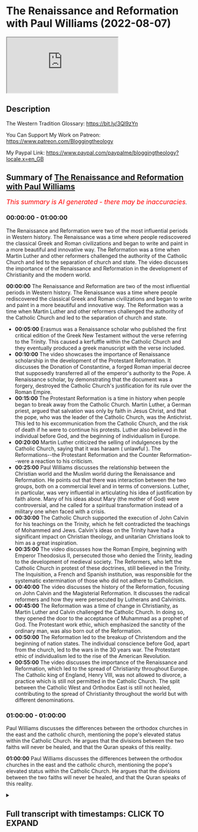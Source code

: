 # The Renaissance and Reformation with Paul Williams (2022-08-07)

<iframe loading='lazy' src='https://www.youtube.com/embed/gezns0xCCrg'></iframe>

## Description

The Western Tradition Glossary:
https://bit.ly/3Ql9zYn

You Can Support My Work on Patreon:
https://www.patreon.com/Bloggingtheology

My Paypal Link: 
https://www.paypal.com/paypalme/bloggingtheology?locale.x=en_GB

## Summary of [The Renaissance and Reformation with Paul Williams](https://www.youtube.com/watch?v=gezns0xCCrg)


*<span style="color:red; font-size:125%">This summary is AI generated - there may be inaccuracies</span>. [](/)*

### <a onclick="modifyYTiframeseektime('0')">00:00:00</a> - <a onclick="modifyYTiframeseektime('3600')">01:00:00</a>

The Renaissance and Reformation were two of the most influential periods in Western history. The Renaissance was a time where people rediscovered the classical Greek and Roman civilizations and began to write and paint in a more beautiful and innovative way. The Reformation was a time when Martin Luther and other reformers challenged the authority of the Catholic Church and led to the separation of church and state. The video discusses the importance of the Renaissance and Reformation in the development of Christianity and the modern world.

**<a onclick="modifyYTiframeseektime('0')">00:00:00</a>** The Renaissance and Reformation are two of the most influential periods in Western history. The Renaissance was a time where people rediscovered the classical Greek and Roman civilizations and began to write and paint in a more beautiful and innovative way. The Reformation was a time when Martin Luther and other reformers challenged the authority of the Catholic Church and led to the separation of church and state.
* **<a onclick="modifyYTiframeseektime('300')">00:05:00</a>** Erasmus was a Renaissance scholar who published the first critical edition of the Greek New Testament without the verse referring to the Trinity. This caused a kerfuffle within the Catholic Church and they eventually produced a greek manuscript with the verse included.
* **<a onclick="modifyYTiframeseektime('600')">00:10:00</a>** The video showcases the importance of Renaissance scholarship in the development of the Protestant Reformation. It discusses the Donation of Constantine, a forged Roman imperial decree that supposedly transferred all of the emperor's authority to the Pope. A Renaissance scholar, by demonstrating that the document was a forgery, destroyed the Catholic Church's justification for its rule over the Roman Empire.
* **<a onclick="modifyYTiframeseektime('900')">00:15:00</a>** The Protestant Reformation is a time in history when people began to break away from the Catholic Church. Martin Luther, a German priest, argued that salvation was only by faith in Jesus Christ, and that the pope, who was the leader of the Catholic Church, was the Antichrist. This led to his excommunication from the Catholic Church, and the risk of death if he were to continue his protests. Luther also believed in the individual before God, and the beginning of individualism in Europe.
* **<a onclick="modifyYTiframeseektime('1200')">00:20:00</a>** Martin Luther criticized the selling of indulgences by the Catholic Church, saying that it was haraam ( unlawful ). The Reformations--the Protestant Reformation and the Counter Reformation--were a reaction to his criticism.
* **<a onclick="modifyYTiframeseektime('1500')">00:25:00</a>** Paul Williams discusses the relationship between the Christian world and the Muslim world during the Renaissance and Reformation. He points out that there was interaction between the two groups, both on a commercial level and in terms of conversions. Luther, in particular, was very influential in articulating his idea of justification by faith alone. Many of his ideas about Mary (the mother of God) were controversial, and he called for a spiritual transformation instead of a military one when faced with a crisis.
* **<a onclick="modifyYTiframeseektime('1800')">00:30:00</a>** The Catholic Church supported the execution of John Calvin for his teachings on the Trinity, which he felt contradicted the teachings of Mohammed and Jews. Calvin's ideas on the Trinity have had a significant impact on Christian theology, and unitarian Christians look to him as a great inspiration.
* **<a onclick="modifyYTiframeseektime('2100')">00:35:00</a>** The video discusses how the Roman Empire, beginning with Emperor Theodosius II, persecuted those who denied the Trinity, leading to the development of medieval society. The Reformers, who left the Catholic Church in protest of these doctrines, still believed in the Trinity. The Inquisition, a French and Spanish institution, was responsible for the systematic extermination of those who did not adhere to Catholicism.
* **<a onclick="modifyYTiframeseektime('2400')">00:40:00</a>** The video discusses the history of the Reformation, focusing on John Calvin and the Magisterial Reformation. It discusses the radical reformers and how they were persecuted by Lutherans and Calvinists.
* **<a onclick="modifyYTiframeseektime('2700')">00:45:00</a>** The Reformation was a time of change in Christianity, as Martin Luther and Calvin challenged the Catholic Church. In doing so, they opened the door to the acceptance of Muhammad as a prophet of God. The Protestant work ethic, which emphasized the sanctity of the ordinary man, was also born out of the Reformation.
* **<a onclick="modifyYTiframeseektime('3000')">00:50:00</a>** The Reformation led to the breakup of Christendom and the beginning of nation states. The individual conscience before God, apart from the church, led to the wars in the 30 years war. The Protestant ethic of individualism led to the rise of the American Revolution.
* **<a onclick="modifyYTiframeseektime('3300')">00:55:00</a>** The video discusses the importance of the Renaissance and Reformation, which led to the spread of Christianity throughout Europe. The Catholic king of England, Henry VIII, was not allowed to divorce, a practice which is still not permitted in the Catholic Church. The split between the Catholic West and Orthodox East is still not healed, contributing to the spread of Christianity throughout the world but with different denominations.
### <a onclick="modifyYTiframeseektime('3600')">01:00:00</a> - <a onclick="modifyYTiframeseektime('3600')">01:00:00</a>

Paul Williams discusses the differences between the orthodox churches in the east and the catholic church, mentioning the pope's elevated status within the Catholic Church. He argues that the divisions between the two faiths will never be healed, and that the Quran speaks of this reality.

**<a onclick="modifyYTiframeseektime('3600')">01:00:00</a>** Paul Williams discusses the differences between the orthodox churches in the east and the catholic church, mentioning the pope's elevated status within the Catholic Church. He argues that the divisions between the two faiths will never be healed, and that the Quran speaks of this reality.

<details><summary><h2>Full transcript with timestamps: CLICK TO EXPAND</h2></summary>

<a onclick="modifyYTiframeseektime('3')">0:00:03</a> okay folks um perhaps we'll make a start um 
today i'm just gonna give a very brief uh    
<a onclick="modifyYTiframeseektime('10')">0:00:10</a> overview of where we've come from and where 
we are today and what we're gonna look at    
<a onclick="modifyYTiframeseektime('14')">0:00:14</a> so this course is an introduction to the 
western tradition and uh we've already looked    
<a onclick="modifyYTiframeseektime('20')">0:00:20</a> at um hellenism the spread of greek culture and 
civilization by alexandra the great militarily    
<a onclick="modifyYTiframeseektime('27')">0:00:27</a> this great man as he's called in the west as a 
military conqueror we looked at plato aristotle    
<a onclick="modifyYTiframeseektime('34')">0:00:34</a> who was alexander's teacher and we looked at 
some aspects of judaism that was on tuesday and    
<a onclick="modifyYTiframeseektime('40')">0:00:40</a> thursday we looked at the jewish bible and the 
uh the talmud the mishnah and the uh the gemara    
<a onclick="modifyYTiframeseektime('47')">0:00:47</a> we looked at the four gospels and the historical 
jesus and we looked at the uh the early church    
<a onclick="modifyYTiframeseektime('54')">0:00:54</a> up to the emperor constantine and i stress my view 
that christianity is a religion about jesus the    
<a onclick="modifyYTiframeseektime('60')">0:01:00</a> gospel about jesus whereas the historical jesus 
preached an injury which is not about himself    
<a onclick="modifyYTiframeseektime('67')">0:01:07</a> really but about god and other things so there's 
a change from the gospel about jesus to the gospel    
<a onclick="modifyYTiframeseektime('73')">0:01:13</a> of jesus um so the gospel of jesus to the 
gospel about jesus in the later church    
<a onclick="modifyYTiframeseektime('79')">0:01:19</a> and today we're we're going to look at the 
renaissance and indeed you have a right    
<a onclick="modifyYTiframeseektime('87')">0:01:27</a> how timely and uh the reformation and why 
the renaissance and reformation are are such    
<a onclick="modifyYTiframeseektime('94')">0:01:34</a> influential forces in the world today we're going 
to look at some examples of the difference the    
<a onclick="modifyYTiframeseektime('99')">0:01:39</a> renaissance made to our understanding of the world 
and we're going to be looking at a guy called    
<a onclick="modifyYTiframeseektime('104')">0:01:44</a> erasmus you might have heard of actually there's 
the erasmus programme in europe for students    
<a onclick="modifyYTiframeseektime('109')">0:01:49</a> martin luther who is a pioneer or the initiator 
or the instigator of the reformation calvin john    
<a onclick="modifyYTiframeseektime('116')">0:01:56</a> calvin and a poor man called michael servitus 
who was burnt at the stake for his crimes and    
<a onclick="modifyYTiframeseektime('121')">0:02:01</a> we'll come to that at the end so today is 
about the renaissance and the reformation    
<a onclick="modifyYTiframeseektime('128')">0:02:08</a> now i showed you this picture i think right 
at the beginning of our conversation and it is    
<a onclick="modifyYTiframeseektime('134')">0:02:14</a> officially called the school of athens and this 
is a fresco as it's called and it's painted on    
<a onclick="modifyYTiframeseektime('140')">0:02:20</a> a wall in the vatican in rome and the 
reason i'm showing it to you again is this    
<a onclick="modifyYTiframeseektime('145')">0:02:25</a> painting um is often seen to summarize the 
very best in renaissance ideals the renaissance    
<a onclick="modifyYTiframeseektime('152')">0:02:32</a> um concept and as i said before at the the 
very center the epicenter of this huge picture    
<a onclick="modifyYTiframeseektime('158')">0:02:38</a> which by the way is vast it's much much 
bigger reality is plato and uh aristotle    
<a onclick="modifyYTiframeseektime('165')">0:02:45</a> plato is looking up you just about make out his 
hand pointing to the transcendent and aristotle    
<a onclick="modifyYTiframeseektime('172')">0:02:52</a> has his hand out here looking at the world because 
he founded basically zoology biology and all these    
<a onclick="modifyYTiframeseektime('177')">0:02:57</a> terrestrial sciences and here you have many 
other famous figures in the ancient uh world    
<a onclick="modifyYTiframeseektime('183')">0:03:03</a> including ibn rushd i think i misled you before 
i said it was ibn sinha it's actually ibn rushd    
<a onclick="modifyYTiframeseektime('188')">0:03:08</a> um who is featured here i think that 
might be him there actually with a turban    
<a onclick="modifyYTiframeseektime('193')">0:03:13</a> and um plato is modeled on leonardo da vinci 
from life so this is actually what he looked like    
<a onclick="modifyYTiframeseektime('198')">0:03:18</a> so that this uh was painted in about 1509 
by raphael the great renaissance painter    
<a onclick="modifyYTiframeseektime('205')">0:03:25</a> and as i say it sums up what the renaissance 
is actually about so what is the renaissance    
<a onclick="modifyYTiframeseektime('210')">0:03:30</a> about so the renaissance i'll give you my summary 
here by the way if you've got the glossary i'll    
<a onclick="modifyYTiframeseektime('215')">0:03:35</a> give a brief definition under the word renaissance 
of what the renaissance is and all i'm going to    
<a onclick="modifyYTiframeseektime('222')">0:03:42</a> say by the way is very simple it's simplistic it's 
a summary just scratching the surface there's no    
<a onclick="modifyYTiframeseektime('226')">0:03:46</a> way is this a an in-depth analysis really so i 
say the renaissance is the literary and artistic    
<a onclick="modifyYTiframeseektime('234')">0:03:54</a> revival which took place in italy during the 14th 
and 15th centuries it's spread all over europe to    
<a onclick="modifyYTiframeseektime('241')">0:04:01</a> germany france even england and it's basically a 
return to the classical glories of ancient greece    
<a onclick="modifyYTiframeseektime('249')">0:04:09</a> and rome the glories in in writings in people 
like cicero and uh and the uh the great uh greek    
<a onclick="modifyYTiframeseektime('256')">0:04:16</a> writers like plato and aristotle hence there in 
the center there and the slogan uh one of the    
<a onclick="modifyYTiframeseektime('263')">0:04:23</a> big slogans of the renaissance in latin is ad 
fontes which means back to the original sources    
<a onclick="modifyYTiframeseektime('270')">0:04:30</a> that's a good summary i think of the movement's 
aims so what does adventist mean well it means you    
<a onclick="modifyYTiframeseektime('277')">0:04:37</a> know cutting through all this medieval stuff and 
and and scholasticism which doesn't make any sense    
<a onclick="modifyYTiframeseektime('284')">0:04:44</a> going back to the glories of the the people 
of ancient greece and rome who brought us such    
<a onclick="modifyYTiframeseektime('290')">0:04:50</a> enlightenment and uh learning so 
it was cutting through centuries    
<a onclick="modifyYTiframeseektime('294')">0:04:54</a> of church tradition and back to the glories of 
the ancient world now i want to tell you a story    
<a onclick="modifyYTiframeseektime('302')">0:05:02</a> of this guy he's erasmus of course i like his he's 
got very nice tasting cloves actually very very    
<a onclick="modifyYTiframeseektime('310')">0:05:10</a> very nicely dressed out um and he's a dutch he was 
the dutch renaissance scholar erasmus born in 1466    
<a onclick="modifyYTiframeseektime('320')">0:05:20</a> and he was probably the greatest european 
renaissance scholar arguably of his day    
<a onclick="modifyYTiframeseektime('327')">0:05:27</a> and he did many things i want to focus on one 
thing that he did that made a big difference    
<a onclick="modifyYTiframeseektime('333')">0:05:33</a> and he published he was the first to publish 
an edition of the greek new testament in 1515    
<a onclick="modifyYTiframeseektime('341')">0:05:41</a> and all english translations of the bible 
have been based on his greek translation up    
<a onclick="modifyYTiframeseektime('347')">0:05:47</a> to probably the 20th century hugely influential 
but there's an interesting story about him    
<a onclick="modifyYTiframeseektime('353')">0:05:53</a> um i want to share with you 
the story about these verses    
<a onclick="modifyYTiframeseektime('358')">0:05:58</a> so this is from the bible the king james bible 
obviously it's an english translation and this is    
<a onclick="modifyYTiframeseektime('363')">0:06:03</a> from the the first letter of john chapter 5 verse 
7 to 8 and it reads for there are three that bear    
<a onclick="modifyYTiframeseektime('370')">0:06:10</a> witness that bear record in heaven the father 
the word and the holy ghost or the holy spirit    
<a onclick="modifyYTiframeseektime('376')">0:06:16</a> these three are one and these are three that 
bear witness in earth the spirit and the water    
<a onclick="modifyYTiframeseektime('384')">0:06:24</a> and so it goes on now the point about this is 
this is the trinity verse clearly states in    
<a onclick="modifyYTiframeseektime('390')">0:06:30</a> the bible christian theologians that in one john 
we have the doctrine of the trinity amazing but    
<a onclick="modifyYTiframeseektime('399')">0:06:39</a> the big but back to erasmus because he was a 
renaissance scholar he wants to cut through church    
<a onclick="modifyYTiframeseektime('405')">0:06:45</a> tradition and go back to the original sources the 
greek manuscripts of the bible the new testament    
<a onclick="modifyYTiframeseektime('411')">0:06:51</a> so um in in in holland he gathered together the 
best new testament manuscripts he could find in    
<a onclick="modifyYTiframeseektime('416')">0:06:56</a> greek not the latin ones produced by you know the 
vulgate the vulgate translation produced by jerome    
<a onclick="modifyYTiframeseektime('423')">0:07:03</a> but as far as he could the oldest greek 
manuscripts because the new testament    
<a onclick="modifyYTiframeseektime('426')">0:07:06</a> was written in greek wasn't written in 
latin or in english or anything else    
<a onclick="modifyYTiframeseektime('431')">0:07:11</a> so and he produced as i say the first critical 
edition in in a scholarly sense with careful    
<a onclick="modifyYTiframeseektime('436')">0:07:16</a> attention to the exact wording the original 
wording as far as we could ascertain but there    
<a onclick="modifyYTiframeseektime('441')">0:07:21</a> was a problem the problem is he couldn't find 
any greek manuscripts with this verse in it    
<a onclick="modifyYTiframeseektime('447')">0:07:27</a> where was the trinity verse it's missing and 
indeed it is missing it's not in any of our    
<a onclick="modifyYTiframeseektime('455')">0:07:35</a> early manuscripts for example there's the famous 
codex sinaiticus in the british library in london    
<a onclick="modifyYTiframeseektime('461')">0:07:41</a> and that's probably the mid fourth century 
the earliest complete copy in the world    
<a onclick="modifyYTiframeseektime('465')">0:07:45</a> there's also the codex vaticanus in the vatican 
similar kind of date they don't have that on in    
<a onclick="modifyYTiframeseektime('471')">0:07:51</a> there no early father no early churchman 
quotes this verse as being in the bible    
<a onclick="modifyYTiframeseektime('477')">0:07:57</a> so there's a problem so so erasmus bless him as 
a good scholar a relational scholar produced his    
<a onclick="modifyYTiframeseektime('482')">0:08:02</a> critical edition of the greek new testament minus 
this verse there was an outcry the catholic church    
<a onclick="modifyYTiframeseektime('489')">0:08:09</a> went ballistic how could you take out the only 
clear trinity verse in the bible i mean this is    
<a onclick="modifyYTiframeseektime('496')">0:08:16</a> serious serious it's like you know sir i have 
fatiho is not i mean there's no comparison    
<a onclick="modifyYTiframeseektime('502')">0:08:22</a> so what he said was and i'm not making this 
up you can look at he said to these the church    
<a onclick="modifyYTiframeseektime('508')">0:08:28</a> okay it's not in my greek manuscripts if you 
could produce for me a greek manuscript give    
<a onclick="modifyYTiframeseektime('512')">0:08:32</a> me a greek manuscript with this verse in 
i'll pop it back in to my critical edition    
<a onclick="modifyYTiframeseektime('518')">0:08:38</a> and lo and behold the church produced 
a greek manuscript with that version    
<a onclick="modifyYTiframeseektime('523')">0:08:43</a> they literally made a greek manuscript with that 
verse in and true to his word he put it back in    
<a onclick="modifyYTiframeseektime('531')">0:08:51</a> now the church manufactured a greek manuscript 
they didn't actually find one this is the point so    
<a onclick="modifyYTiframeseektime('537')">0:08:57</a> he put it back in and that's why even in the king 
james version centuries later it's in the bible    
<a onclick="modifyYTiframeseektime('545')">0:09:05</a> not because anyone thinks it was in the original 
that because erasmus agreed to pop it back in    
<a onclick="modifyYTiframeseektime('551')">0:09:11</a> if the church could give them a greek manuscript 
which they which they did so it was only really    
<a onclick="modifyYTiframeseektime('556')">0:09:16</a> in the beginning of the 20th century when 
biblical scholars moved away from erasmus    
<a onclick="modifyYTiframeseektime('563')">0:09:23</a> critical text and they went back to far far 
earlier manuscripts than erasmus ever knew    
<a onclick="modifyYTiframeseektime('568')">0:09:28</a> about he didn't know about the codex sinaiticus by 
the way that modern translations nearly all modern    
<a onclick="modifyYTiframeseektime('575')">0:09:35</a> translations don't include this verse because 
it's not original the question is where does it    
<a onclick="modifyYTiframeseektime('579')">0:09:39</a> come from well um the idea it appears i i'm told 
to have originated as a comment in the margins    
<a onclick="modifyYTiframeseektime('588')">0:09:48</a> of a latin manuscript around the end of 
the fourth century what's called a gloss    
<a onclick="modifyYTiframeseektime('593')">0:09:53</a> so someone in the fourth century in the latin 
translation added these words in like a comment or    
<a onclick="modifyYTiframeseektime('599')">0:09:59</a> an explanation or a bit of detail and then later 
people when they copied that manuscript decided it    
<a onclick="modifyYTiframeseektime('605')">0:10:05</a> belonged in the bible and that seems to be how it 
snuck in but so but king james version people in    
<a onclick="modifyYTiframeseektime('612')">0:10:12</a> the particular united states is a big movement 
they love the king james version it's a very    
<a onclick="modifyYTiframeseektime('616')">0:10:16</a> popular translation they still keep that in there 
even though virtually all scholars in the world    
<a onclick="modifyYTiframeseektime('620')">0:10:20</a> now know that it's not original even i'm told the 
niv which is the most one of the most popular the    
<a onclick="modifyYTiframeseektime('626')">0:10:26</a> new international version evangelical translations 
when they have the bible put in hotel rooms and    
<a onclick="modifyYTiframeseektime('632')">0:10:32</a> bed and breakfast they actually keep that verse 
in as well but not all the other translations    
<a onclick="modifyYTiframeseektime('638')">0:10:38</a> don't have it in so this is in a sense a fruit 
of um renaissance scholarship going back to    
<a onclick="modifyYTiframeseektime('644')">0:10:44</a> the sources checking them out is later tradition 
accurate sometimes it's not and the most important    
<a onclick="modifyYTiframeseektime('652')">0:10:52</a> trinity verse in the whole bible is a casualty of 
that and gets removed because it's not original    
<a onclick="modifyYTiframeseektime('659')">0:10:59</a> now i want to show you another example of the 
fruit what i'm calling the fruit of renaissance    
<a onclick="modifyYTiframeseektime('667')">0:11:07</a> scholarship and this is called the donation of 
constantine i'll explain what this means in a sec    
<a onclick="modifyYTiframeseektime('674')">0:11:14</a> so the donation of constantine is a forged roman 
imperial decree by which the fourth century    
<a onclick="modifyYTiframeseektime('682')">0:11:22</a> emperor constantine the great supposedly 
transferred all his authority over the roman    
<a onclick="modifyYTiframeseektime('688')">0:11:28</a> empire to the pope he basically said pope pope 
sylvester in this case the first have all my    
<a onclick="modifyYTiframeseektime('695')">0:11:35</a> authority can you imagine the roman emperor saying 
that now what happened was a renaissance scholar    
<a onclick="modifyYTiframeseektime('703')">0:11:43</a> happened to be a catholic priest funnily enough 
demonstrated that this donation is a document    
<a onclick="modifyYTiframeseektime('709')">0:11:49</a> by the way called the donation of constantine 
and throughout the medieval period particularly    
<a onclick="modifyYTiframeseektime('712')">0:11:52</a> in the 13th century popes used to refer to it 
and tell tell their opponents particularly in    
<a onclick="modifyYTiframeseektime('717')">0:11:57</a> the east the orthodox church look constantine 
the great emperor gave us gave us the papacy    
<a onclick="modifyYTiframeseektime('724')">0:12:04</a> authority over everything in the roman empire 
can you imagine and it was quoted by many popes    
<a onclick="modifyYTiframeseektime('730')">0:12:10</a> to to justify legitimize their authority so 
it's really serious but there were doubts    
<a onclick="modifyYTiframeseektime('737')">0:12:17</a> about its authenticity and a renaissance scholar 
demonstrated that it was a fake it's a forgery    
<a onclick="modifyYTiframeseektime('745')">0:12:25</a> how did he do this well he used renaissance 
scholarship so he detected that the style    
<a onclick="modifyYTiframeseektime('750')">0:12:30</a> of writing in this alleged donation of 
constantine was dated to the 8th century    
<a onclick="modifyYTiframeseektime('756')">0:12:36</a> and also that constantine couldn't have 
legally given pope sylvester the powers anyway    
<a onclick="modifyYTiframeseektime('761')">0:12:41</a> that the donation claimed and also the document 
has numerous anachronisms so this is a fruit of    
<a onclick="modifyYTiframeseektime('768')">0:12:48</a> renaissance scholarship and here we have uh the 
pope uh here we have pope sylvester actually    
<a onclick="modifyYTiframeseektime('774')">0:12:54</a> allegedly and constantine bowing down and giving 
him uh all his authority a caesar to the church    
<a onclick="modifyYTiframeseektime('782')">0:13:02</a> and the church took this very seriously for what a 
thousand years or more to justify their rule over    
<a onclick="modifyYTiframeseektime('789')">0:13:09</a> over the roman empire can you believe it so that's 
another example of um renaissance scholarship    
<a onclick="modifyYTiframeseektime('796')">0:13:16</a> making a huge difference to the catholic church's 
authority now i'm going to move on oh by the    
<a onclick="modifyYTiframeseektime('802')">0:13:22</a> way if you've got any questions by the way any 
comments please interrupt me because i don't yes  
<a onclick="modifyYTiframeseektime('809')">0:13:29</a> yes yes  
<a onclick="modifyYTiframeseektime('812')">0:13:32</a> are now brothers and yes those who live in the 
walls of the fortifications of constantinople    
<a onclick="modifyYTiframeseektime('817')">0:13:37</a> well there we go thank you very much very much for 
that and there's actually a little bit of a story    
<a onclick="modifyYTiframeseektime('821')">0:13:41</a> why why was constantine so grateful to the 
pope anyway was a story there that sylvester    
<a onclick="modifyYTiframeseektime('826')">0:13:46</a> cured him of leprosy or something 
by some miracle and he's so grateful    
<a onclick="modifyYTiframeseektime('830')">0:13:50</a> constantine is so grateful have my kingdom 
have the roman empire as you do you know when    
<a onclick="modifyYTiframeseektime('835')">0:13:55</a> you're grateful so that's apparently what's 
happening there but it's all fake i'm afraid  
<a onclick="modifyYTiframeseektime('851')">0:14:11</a> what was the reason yeah the reason 
yes the question is the reason why did    
<a onclick="modifyYTiframeseektime('855')">0:14:15</a> erasmus allow the trinity verse to go into his 
critical edition of the new testament as i say    
<a onclick="modifyYTiframeseektime('862')">0:14:22</a> it's a very sad story actually because he he was 
heavily criticized by the church of his day for    
<a onclick="modifyYTiframeseektime('867')">0:14:27</a> removing this precious trinity verse because it's 
the catholic faith so he said look give me a greek    
<a onclick="modifyYTiframeseektime('874')">0:14:34</a> manuscript because he's a relation scholar back 
to the original languages back to the original    
<a onclick="modifyYTiframeseektime('879')">0:14:39</a> give me a greek manuscript that has it in and 
i'll put it back in again and the church actually    
<a onclick="modifyYTiframeseektime('883')">0:14:43</a> produced one and gave it to him and he was good as 
his word and he put it in he put it back in that's    
<a onclick="modifyYTiframeseektime('890')">0:14:50</a> the story and if you read it this is actually 
true this is what happened um whether or not he    
<a onclick="modifyYTiframeseektime('895')">0:14:55</a> believed it was genuine who knows but he said he 
would put it back in if he was given the evidence    
<a onclick="modifyYTiframeseektime('901')">0:15:01</a> the evidence was manufactured in that day 
it wasn't an ancient manuscript very sad  
<a onclick="modifyYTiframeseektime('908')">0:15:08</a> i don't know i don't know actually it's a good 
question whether he knew that it was fake or not    
<a onclick="modifyYTiframeseektime('912')">0:15:12</a> or just manufactured on the spot i don't know i i 
would i would suspect that he knew in those days    
<a onclick="modifyYTiframeseektime('918')">0:15:18</a> you could be executed if you were cause trouble 
by the way this is not like just an academic thing    
<a onclick="modifyYTiframeseektime('922')">0:15:22</a> you could suffer great pain and we'll come to an 
example of someone who did challenge the church    
<a onclick="modifyYTiframeseektime('927')">0:15:27</a> michael service in a minute who was burnt at 
the stake for challenging the church so it was    
<a onclick="modifyYTiframeseektime('932')">0:15:32</a> seriously high stakes it wasn't just an academic 
thing so did you have um um yeah i'm just gonna    
<a onclick="modifyYTiframeseektime('938')">0:15:38</a> just clarify so my understanding is because it 
makes us a lot um just because you're here like    
<a onclick="modifyYTiframeseektime('944')">0:15:44</a> very similar um it was basically uh the kind of 
europe was kind of tired of christianity and they    
<a onclick="modifyYTiframeseektime('950')">0:15:50</a> felt it was keeping them down and stopping it from 
progressing so they kind of wanted to move back    
<a onclick="modifyYTiframeseektime('956')">0:15:56</a> to like sort of the glory days of greek rule which 
is their only like their major western ancestry um  
<a onclick="modifyYTiframeseektime('968')">0:16:08</a> okay um yeah yeah this is some truth in that um 
in answer to that i want to come to and it is it    
<a onclick="modifyYTiframeseektime('975')">0:16:15</a> relates to what you're saying to this this guy 
um here and we're just going to move on again    
<a onclick="modifyYTiframeseektime('980')">0:16:20</a> we're skirting over so many issues here we don't 
have time to go into the merry depth but this    
<a onclick="modifyYTiframeseektime('984')">0:16:24</a> man is a colossal guy on the stage of western of 
europe and now the world his name is martin luther    
<a onclick="modifyYTiframeseektime('992')">0:16:32</a> you've probably heard of martin luther king the 
civil rights leader in the 60s not the same guy    
<a onclick="modifyYTiframeseektime('997')">0:16:37</a> but martin luther king was named after him in 
the end of the word king on the end anyway so    
<a onclick="modifyYTiframeseektime('1002')">0:16:42</a> this guy was a german of course martin luther 
and he was um he's famous i was born in 1483    
<a onclick="modifyYTiframeseektime('1011')">0:16:51</a> 1483 so roughly the same time as erasmus 
and we're going to look at the reformation    
<a onclick="modifyYTiframeseektime('1017')">0:16:57</a> the protestant reformation why it came 
about and why it's so important today    
<a onclick="modifyYTiframeseektime('1022')">0:17:02</a> so martin luther started his career and this is 
the younger martin luther um this is a picture    
<a onclick="modifyYTiframeseektime('1030')">0:17:10</a> of him posting his 95 theses on the church 
door in wittenberg in germany this is in 1571.    
<a onclick="modifyYTiframeseektime('1040')">0:17:20</a> and this is a key moment in european history 
uh many would say well virtually everyone    
<a onclick="modifyYTiframeseektime('1046')">0:17:26</a> says that this symbolically this act 
symbolically started the reformation    
<a onclick="modifyYTiframeseektime('1052')">0:17:32</a> now what is the reformation now martin luther as 
all the reformers were like john calvin others    
<a onclick="modifyYTiframeseektime('1058')">0:17:38</a> were all catholics they were good roman catholic 
people priests monks but they left the church or    
<a onclick="modifyYTiframeseektime('1064')">0:17:44</a> were forced out the church because they disagreed 
with the catholic church in the medieval period    
<a onclick="modifyYTiframeseektime('1069')">0:17:49</a> they argued for martin luther argued for a return 
to the bible alone as authoritative for christians    
<a onclick="modifyYTiframeseektime('1077')">0:17:57</a> he argued for justification by faith alone 
and i'll define what these mean in a second    
<a onclick="modifyYTiframeseektime('1085')">0:18:05</a> he argued for the rejection of the pope for nuns 
and monks he called the pope the antichrist he was    
<a onclick="modifyYTiframeseektime('1091')">0:18:11</a> so anti-pope he actually called him the antichrist 
and the pope returned the compliment and kicked    
<a onclick="modifyYTiframeseektime('1097')">0:18:17</a> him out the church he excommunicated him which at 
that time was a risk meant his life was at risk    
<a onclick="modifyYTiframeseektime('1103')">0:18:23</a> they also reformers like martin luther believed 
in the individual before god we see in the    
<a onclick="modifyYTiframeseektime('1108')">0:18:28</a> renaissance in many ways the beginning of 
individualism in europe this is why it's    
<a onclick="modifyYTiframeseektime('1112')">0:18:32</a> so important before the medieval period you had 
a much more organic collectivist understanding    
<a onclick="modifyYTiframeseektime('1117')">0:18:37</a> of faith you're a member of the church the body 
of christ the catholic church on earth it's not    
<a onclick="modifyYTiframeseektime('1122')">0:18:42</a> really you as an individual that matters so much 
it's the church the communion of saints the papacy    
<a onclick="modifyYTiframeseektime('1128')">0:18:48</a> but with martin luther you see the beginning 
of this idea of the individual person before    
<a onclick="modifyYTiframeseektime('1133')">0:18:53</a> god unmediated by the church by priests or 
saints so you stand directly before what's    
<a onclick="modifyYTiframeseektime('1139')">0:18:59</a> that what religion does that remind you of 
it's quite quite similar to islam of course    
<a onclick="modifyYTiframeseektime('1145')">0:19:05</a> he was against purgatory and the selling of 
indulgences so let me unpack that a little bit    
<a onclick="modifyYTiframeseektime('1152')">0:19:12</a> so the idea of justification by faith alone is the 
idea that we are made right before god how how are    
<a onclick="modifyYTiframeseektime('1158')">0:19:18</a> we as sinners because we're terrible sinners as 
martin luther how can god accept how can a holy    
<a onclick="modifyYTiframeseektime('1164')">0:19:24</a> god accept us so he argued and that's based on 
some of the writings of paul in the new testament    
<a onclick="modifyYTiframeseektime('1169')">0:19:29</a> that simply by having faith in christ that we are 
made right with god not through good works not by    
<a onclick="modifyYTiframeseektime('1177')">0:19:37</a> behaving well this is a really important point 
justification by faith alone this is called    
<a onclick="modifyYTiframeseektime('1182')">0:19:42</a> solafide in latin that's the slogan that was used 
this was very much against catholic teaching which    
<a onclick="modifyYTiframeseektime('1188')">0:19:48</a> emphasized faith and works islam does the same i 
think faith and works he said no no works don't    
<a onclick="modifyYTiframeseektime('1195')">0:19:55</a> count at all worth works are like filthy rags he 
said it's faith alone that justifies that makes    
<a onclick="modifyYTiframeseektime('1200')">0:20:00</a> you right with god he said so he rejected the pope 
and nuns and mung and nuns and monks why because    
<a onclick="modifyYTiframeseektime('1208')">0:20:08</a> where does it mention in the bible anything about 
the pope or about nuns or monks so out with them    
<a onclick="modifyYTiframeseektime('1215')">0:20:15</a> he ended up marrying a nun by the way well an 
ex-nun she left the church obviously she left    
<a onclick="modifyYTiframeseektime('1219')">0:20:19</a> the convent they got married um purgatory the 
idea that um in the medieval period anyway that    
<a onclick="modifyYTiframeseektime('1227')">0:20:27</a> unless you were really super duper saint you 
went to purgatory where you were purged of    
<a onclick="modifyYTiframeseektime('1232')">0:20:32</a> your sins usually quite painfully for a long time 
he said where is that in the bible kick that out    
<a onclick="modifyYTiframeseektime('1238')">0:20:38</a> and the most famous thing of all is the 
sale of indulgences and this is really    
<a onclick="modifyYTiframeseektime('1243')">0:20:43</a> what upset martin luther because there were 
people in from the catholic church who went    
<a onclick="modifyYTiframeseektime('1247')">0:20:47</a> around selling indulgences the idea 
you get time off in purgatory uh if you    
<a onclick="modifyYTiframeseektime('1254')">0:20:54</a> bought these indulgences and say these prayers you 
actually give money and this caused huge scandal    
<a onclick="modifyYTiframeseektime('1261')">0:21:01</a> and martin luther one of the 195 thesis 
says indulgences are haraam shall we say    
<a onclick="modifyYTiframeseektime('1267')">0:21:07</a> completely wrong and indeed later the church did 
reform its practices in the counter reformation    
<a onclick="modifyYTiframeseektime('1272')">0:21:12</a> at the council of trent it did actually take some 
of his criticisms on board not many and tried to    
<a onclick="modifyYTiframeseektime('1278')">0:21:18</a> reform itself in reaction to the reformation 
so the word reformation is reform reformation    
<a onclick="modifyYTiframeseektime('1285')">0:21:25</a> he tried to reform the church failed got kicked 
out the church and the protestant movement began    
<a onclick="modifyYTiframeseektime('1292')">0:21:32</a> protestant is the word for protest if you protest 
against something you're a protestant a protestant    
<a onclick="modifyYTiframeseektime('1300')">0:21:40</a> and so many churches today are directly descended 
from that protest evangelicals for example are all    
<a onclick="modifyYTiframeseektime('1308')">0:21:48</a> protestants even the church of england is supposed 
to be protestant that's a different story but    
<a onclick="modifyYTiframeseektime('1314')">0:21:54</a> pentecostalists are protestants jehovah's 
witnesses are protestants in fact anyone who's    
<a onclick="modifyYTiframeseektime('1318')">0:21:58</a> not a catholic is a protestant basically um and 
he started the uh the reformation interestingly    
<a onclick="modifyYTiframeseektime('1325')">0:22:05</a> actually i came across this quote on a website an 
academic website about his views martin luther's    
<a onclick="modifyYTiframeseektime('1330')">0:22:10</a> views when it came to muslims and islam i 
just want to share with you what he said now    
<a onclick="modifyYTiframeseektime('1336')">0:22:16</a> he lived at the time when the ottoman empire 
hey was at its well arguably at its zenith    
<a onclick="modifyYTiframeseektime('1343')">0:22:23</a> so what did he have to say about that and muslims 
and islam because maybe he hated the pope as the    
<a onclick="modifyYTiframeseektime('1350')">0:22:30</a> antichrist and maybe he say something even worse 
about muslims surely and he said this and i quote    
<a onclick="modifyYTiframeseektime('1358')">0:22:38</a> we see that the religion of the turks i muslims 
is far more splendid in ceremonies and i might    
<a onclick="modifyYTiframeseektime('1365')">0:22:45</a> almost say in customs than ours even including 
that of the religious that's monks and nuns    
<a onclick="modifyYTiframeseektime('1372')">0:22:52</a> and or all the clerics the modesty and simplicity 
of their food clothing dwellings and everything    
<a onclick="modifyYTiframeseektime('1380')">0:23:00</a> else as well as the fasts prayers and the common 
gatherings of the people that this book reveals    
<a onclick="modifyYTiframeseektime('1386')">0:23:06</a> that's his book that he wrote are nowhere seen 
among us or rather it is impossible for our people    
<a onclick="modifyYTiframeseektime('1394')">0:23:14</a> to be persuaded to them in other words no 
matter how much luther exhorts people to    
<a onclick="modifyYTiframeseektime('1398')">0:23:18</a> be more like this can't do it furthermore he 
writes which of our monks be it a carthusian    
<a onclick="modifyYTiframeseektime('1406')">0:23:26</a> they who wish to appear the best or a benedictine 
is not put to shame by the miraculous and wondrous    
<a onclick="modifyYTiframeseektime('1413')">0:23:33</a> abstinence and discipline discipline among their 
religious our religions are mere shadows when    
<a onclick="modifyYTiframeseektime('1421')">0:23:41</a> compared to them and our people clearly profane 
when compared to theirs not even true christians    
<a onclick="modifyYTiframeseektime('1430')">0:23:50</a> not christ himself nor the apostles or 
prophets ever exhibited so great a display    
<a onclick="modifyYTiframeseektime('1438')">0:23:58</a> now i think he's being ambiguous here there's 
an ambiguous compliment there's a little bit    
<a onclick="modifyYTiframeseektime('1445')">0:24:05</a> of an element of tongue-in-cheek because if you 
know luther he didn't like ostentatious display    
<a onclick="modifyYTiframeseektime('1450')">0:24:10</a> the gospels were against that he didn't 
like abstinence for the sake of abstinence    
<a onclick="modifyYTiframeseektime('1455')">0:24:15</a> so he's being is an ambiguous compliment but 
nevertheless i'll just read the rest of it    
<a onclick="modifyYTiframeseektime('1461')">0:24:21</a> this is the reason he writes rewrites why many 
persons so easily depart from faith in christ    
<a onclick="modifyYTiframeseektime('1467')">0:24:27</a> for mohammedanism as he calls it and adhere 
to it so tenaciously i sincerely believe    
<a onclick="modifyYTiframeseektime('1474')">0:24:34</a> he says that no papist monk cleric or their equal 
in faith would be able to remain in their faith if    
<a onclick="modifyYTiframeseektime('1482')">0:24:42</a> they should spend three days among the turks just 
three days amongst muslims in in um the ottoman    
<a onclick="modifyYTiframeseektime('1489')">0:24:49</a> empire here i mean those who seriously desire the 
faith of the pope and who are the best among them    
<a onclick="modifyYTiframeseektime('1496')">0:24:56</a> now i think i think i'd say there are various 
levels of sincerity in what he's saying here but    
<a onclick="modifyYTiframeseektime('1502')">0:25:02</a> but even so he's clearly impressed he's clearly 
impressed by the ottoman the turks as he calls as    
<a onclick="modifyYTiframeseektime('1509')">0:25:09</a> he calls them he doesn't call them the antichrist 
he doesn't call them of the devil sorry there is    
<a onclick="modifyYTiframeseektime('1514')">0:25:14</a> a line there that that's interesting for us as 
converts which is where he talks about um which    
<a onclick="modifyYTiframeseektime('1522')">0:25:22</a> is what which is sorry sorry he says it's really 
easy for uh so many of the christians to convert    
<a onclick="modifyYTiframeseektime('1530')">0:25:30</a> to mohammedism which means that in his time they 
must have been seeing a lot of conversions yes    
<a onclick="modifyYTiframeseektime('1535')">0:25:35</a> exactly right i think there's a really good point 
clearly it's a problem this clearly is a problem    
<a onclick="modifyYTiframeseektime('1540')">0:25:40</a> that western christians catholics are becoming 
muslims and in those days of course you couldn't    
<a onclick="modifyYTiframeseektime('1545')">0:25:45</a> just become a muslim like in london and just carry 
on living you had to leave because you'd have been    
<a onclick="modifyYTiframeseektime('1549')">0:25:49</a> killed uh that there was no tolerance for muslims 
in the christian world unlike in the muslim world    
<a onclick="modifyYTiframeseektime('1555')">0:25:55</a> where of course the sharia requires you requires 
us to show respect for christians so they can    
<a onclick="modifyYTiframeseektime('1561')">0:26:01</a> practice their faith very differently in 
medieval europe and renaissance europe    
<a onclick="modifyYTiframeseektime('1565')">0:26:05</a> she's a very good point here here 
we see not only i think is slight    
<a onclick="modifyYTiframeseektime('1569')">0:26:09</a> ambiguous complement but also his anxiety 
about uh western christians converting to islam    
<a onclick="modifyYTiframeseektime('1576')">0:26:16</a> because in many ways it's a superior faith 
and he bears witness to that ironically  
<a onclick="modifyYTiframeseektime('1593')">0:26:33</a> so how did the western christians and what 
countries were they converting i think that's a    
<a onclick="modifyYTiframeseektime('1598')">0:26:38</a> good a really good question so the gentleman's 
asking you know what kind of interaction was    
<a onclick="modifyYTiframeseektime('1602')">0:26:42</a> there in this world uh in that world between uh 
the christian world and the muslim world and i    
<a onclick="modifyYTiframeseektime('1607')">0:26:47</a> think part of the answer may be found in in the 
coins i shared a couple of days ago i don't have    
<a onclick="modifyYTiframeseektime('1613')">0:26:53</a> them with me king offer in the seventh the eighth 
century england the king of england or the king of    
<a onclick="modifyYTiframeseektime('1620')">0:27:00</a> mercer to be technical a christian king issued 
gold coinage with the shahada on it in arabic    
<a onclick="modifyYTiframeseektime('1627')">0:27:07</a> okay with king offer on it why did he 
do that well historians say is because    
<a onclick="modifyYTiframeseektime('1632')">0:27:12</a> of the the dominance of uh the dinar the islamic 
currency in the medieval world and so england    
<a onclick="modifyYTiframeseektime('1639')">0:27:19</a> was getting in on the act producing coinage that 
could be used in international trade in the media    
<a onclick="modifyYTiframeseektime('1645')">0:27:25</a> in the mediterranean world because the 
center of gravity then wasn't england    
<a onclick="modifyYTiframeseektime('1649')">0:27:29</a> or northern europe it was the muslim world 
so i think there was a great deal of trade    
<a onclick="modifyYTiframeseektime('1655')">0:27:35</a> a great deal of connection between traders and 
people and travelers and businessmen and others    
<a onclick="modifyYTiframeseektime('1659')">0:27:39</a> itinerant whatever between these civilizations 
and and also of course um the crusades happened    
<a onclick="modifyYTiframeseektime('1666')">0:27:46</a> as well a lot of the um you know the pope sent 
armies uh into the middle east but often they    
<a onclick="modifyYTiframeseektime('1672')">0:27:52</a> came with their families and other people 
there must have been conversions there too    
<a onclick="modifyYTiframeseektime('1675')">0:27:55</a> i would think so there was interaction i think 
between the uh particularly on the commercial    
<a onclick="modifyYTiframeseektime('1680')">0:28:00</a> level between the two civilizations um and also 
for luther i'm not quoting him here but the    
<a onclick="modifyYTiframeseektime('1687')">0:28:07</a> turks interestingly were the rod of god's anger 
towards the lukewarm christianity uh propagated    
<a onclick="modifyYTiframeseektime('1695')">0:28:15</a> by the catholic church based in rome so he saw 
the turk the turks as the rod of god's anger    
<a onclick="modifyYTiframeseektime('1703')">0:28:23</a> and he argued that fighting against the turks 
would be the same as fighting against god's    
<a onclick="modifyYTiframeseektime('1708')">0:28:28</a> judgment for their sins okay i'm not making this 
stuff up it's rather controversial rather than    
<a onclick="modifyYTiframeseektime('1715')">0:28:35</a> fight with swords luther called for spiritual 
transformation through repentance and prayer    
<a onclick="modifyYTiframeseektime('1721')">0:28:41</a> sounds very anglican isn't it when you've 
got a crisis then you no i shouldn't say that    
<a onclick="modifyYTiframeseektime('1725')">0:28:45</a> no if so it's a very kind of spiritual reaction 
rather than a military one or a competitive one    
<a onclick="modifyYTiframeseektime('1731')">0:28:51</a> fascinating and he even accuses the popes of 
perpetuating the problem with the turks by    
<a onclick="modifyYTiframeseektime('1738')">0:28:58</a> choosing to crusade against them instead when 
they should have been sending missionaries with    
<a onclick="modifyYTiframeseektime('1744')">0:29:04</a> the gospel instead so he's saying don't fight the 
turks they've been used by god to judge us but to    
<a onclick="modifyYTiframeseektime('1752')">0:29:12</a> send missionaries convert the the muslims but he's 
kind of already conceded that doesn't work anyway    
<a onclick="modifyYTiframeseektime('1758')">0:29:18</a> because they tend to get converted to islam 
so i'm not sure that was a great strategy    
<a onclick="modifyYTiframeseektime('1763')">0:29:23</a> um so that's martin luther but so he's 
very very influential today his ideas about    
<a onclick="modifyYTiframeseektime('1768')">0:29:28</a> justification by faith uh reformed christianity 
moving away from the the alleged kind of    
<a onclick="modifyYTiframeseektime('1774')">0:29:34</a> um uh uh accretions to the christian faith 
that the catholic church brought in worship    
<a onclick="modifyYTiframeseektime('1780')">0:29:40</a> of saints the role of mary very controversial 
you know mary is the mother of god theotokos    
<a onclick="modifyYTiframeseektime('1786')">0:29:46</a> was rejected by many of the reformers and back to 
what they saw as the early christianity of the new    
<a onclick="modifyYTiframeseektime('1793')">0:29:53</a> testament that's the faith advantage remember the 
renaissance slogan so it's kind of the same idea    
<a onclick="modifyYTiframeseektime('1799')">0:29:59</a> about going back to the original sources purifying 
the faith moving away from the catholic tradition    
<a onclick="modifyYTiframeseektime('1804')">0:30:04</a> which had added so many man-made doctrines to the 
faith they argued so that's kind of that beating    
<a onclick="modifyYTiframeseektime('1810')">0:30:10</a> heart you see all over the internet there are lots 
of websites now still by evangelicals in america    
<a onclick="modifyYTiframeseektime('1815')">0:30:15</a> particularly they're criticizing the catholic 
church even today for the same reasons that martin    
<a onclick="modifyYTiframeseektime('1820')">0:30:20</a> martin luther did but this but also i think on a 
more general way this emphasis on the individual    
<a onclick="modifyYTiframeseektime('1826')">0:30:26</a> standing before god without any mediation by the 
church mary saints pope priests whatever this is a    
<a onclick="modifyYTiframeseektime('1833')">0:30:33</a> you can see this modern idea the 
individual me i stand before god    
<a onclick="modifyYTiframeseektime('1840')">0:30:40</a> without any kind of corporate catholic 
institution so yeah it's a familiar idea there  
<a onclick="modifyYTiframeseektime('1848')">0:30:48</a> before we come to that last one i just 
want to introduce briefly another guy    
<a onclick="modifyYTiframeseektime('1852')">0:30:52</a> called john calvin um who came a little bit after 
martin luther he was a french guy jean calvin a    
<a onclick="modifyYTiframeseektime('1862')">0:31:02</a> catholic priest initially uh he left the church he 
wrote a very famous book called the institutes of    
<a onclick="modifyYTiframeseektime('1870')">0:31:10</a> christian religion which are hugely influential 
in terms of christian theology but the reason    
<a onclick="modifyYTiframeseektime('1876')">0:31:16</a> i mention him is not only because he's almost if 
not as equal in influence as martin luther today    
<a onclick="modifyYTiframeseektime('1884')">0:31:24</a> is there's an interesting story about him which i 
wanted to share with you and it concerns this chap    
<a onclick="modifyYTiframeseektime('1891')">0:31:31</a> michael service very interesting man um john 
calvin was a very influential theologian he    
<a onclick="modifyYTiframeseektime('1900')">0:31:40</a> ended up in geneva he had to leave france he was 
persecuted france was catholic of course before    
<a onclick="modifyYTiframeseektime('1905')">0:31:45</a> the french revolution so he ended up in geneva 
which is in switzerland and he and others formed a    
<a onclick="modifyYTiframeseektime('1913')">0:31:53</a> i suppose you could call it a theocracy basically 
a city-state ruled by his ideas by what he would    
<a onclick="modifyYTiframeseektime('1920')">0:32:00</a> say was the bible it was actually illegal to 
commit adultery it was illegal to to commit to all    
<a onclick="modifyYTiframeseektime('1926')">0:32:06</a> sorts of christian sins it was like a an iranian 
theocracy but in geneva it was like you know and    
<a onclick="modifyYTiframeseektime('1933')">0:32:13</a> very rigid and quite harsh and i mentioned this 
because it attracted a lot of attention and this    
<a onclick="modifyYTiframeseektime('1941')">0:32:21</a> guy michael servitus was a polymath he was like a 
brilliant man who uh was a doctor he was a scholar    
<a onclick="modifyYTiframeseektime('1948')">0:32:28</a> a biblical scholar spoke many languages he'd 
met muslims in spain uh he'd met jews and he    
<a onclick="modifyYTiframeseektime('1956')">0:32:36</a> he was just a brilliant man and his own learning 
led him to question some doctrines particularly    
<a onclick="modifyYTiframeseektime('1963')">0:32:43</a> the doctrine of the trinity which he felt actually 
because he felt that he felt the not the ridicule    
<a onclick="modifyYTiframeseektime('1969')">0:32:49</a> but the scorn the polemics of muslims particularly 
and jews he said look how can you believe god is    
<a onclick="modifyYTiframeseektime('1974')">0:32:54</a> three god is one how can you believe jesus is 
god and he came up with these points he's a    
<a onclick="modifyYTiframeseektime('1980')">0:33:00</a> christian by the way he's not a muslim but you 
could see the influence of islam he met muslims    
<a onclick="modifyYTiframeseektime('1986')">0:33:06</a> um and he was an outspoken guy as well i mean that 
was his downfall he was outspoken um so he he went    
<a onclick="modifyYTiframeseektime('1993')">0:33:13</a> to geneva to meet calvin he said look i want 
to talk to you we didn't quite put it that way    
<a onclick="modifyYTiframeseektime('1998')">0:33:18</a> he wrote to him and he he actually physically went 
to geneva and of course what did john calvin do he    
<a onclick="modifyYTiframeseektime('2003')">0:33:23</a> had him arrested and it was agreed by the council 
with calvin's support that he should be executed    
<a onclick="modifyYTiframeseektime('2012')">0:33:32</a> why well because he didn't agree with the 
trinity i mean seriously that was his crime    
<a onclick="modifyYTiframeseektime('2018')">0:33:38</a> and the poor guy was burnt to death for his crime 
and there's a whole bit of detail which i'll just    
<a onclick="modifyYTiframeseektime('2024')">0:33:44</a> quickly mention because it kind of is real usually 
when you burn people to death in in that time    
<a onclick="modifyYTiframeseektime('2030')">0:33:50</a> you kind of strangle them first as a kind of 
humane thing he wasn't strangled he was burnt    
<a onclick="modifyYTiframeseektime('2035')">0:33:55</a> to death literally and at the top left you can 
see this little representation of him being a    
<a onclick="modifyYTiframeseektime('2041')">0:34:01</a> martyr in a way and many unitarian christians 
those who believe that god is one in the    
<a onclick="modifyYTiframeseektime('2046')">0:34:06</a> tau heed sense still look to him as a great 
inspiration and what's sad is other not just    
<a onclick="modifyYTiframeseektime('2055')">0:34:15</a> calvinists people who follow john calvin but 
martin luther agreed with this execution and    
<a onclick="modifyYTiframeseektime('2059')">0:34:19</a> did the catholic church all of christian 
europe officially supported his execution    
<a onclick="modifyYTiframeseektime('2066')">0:34:26</a> no one was against him so he was executed 
purely because of his ideas on the trinity  
<a onclick="modifyYTiframeseektime('2076')">0:34:36</a> there's something that it's really hard for 
us to get hold on why was the catholic church    
<a onclick="modifyYTiframeseektime('2082')">0:34:42</a> so committed to this invention of the trinity 
what did it give to their church and what what    
<a onclick="modifyYTiframeseektime('2089')">0:34:49</a> would not having it have taken away why do you 
have any thoughts or overview or knowledge on    
<a onclick="modifyYTiframeseektime('2096')">0:34:56</a> how would the catholic church have 
been different had it been monotheist    
<a onclick="modifyYTiframeseektime('2101')">0:35:01</a> that's a good question very good question i 
think one historical answer is if we wind the    
<a onclick="modifyYTiframeseektime('2107')">0:35:07</a> clock back um so i think it's the fifth century 
there was a an emperor who succeeded constantine    
<a onclick="modifyYTiframeseektime('2113')">0:35:13</a> called theodosius i think it was theodosius 
ii uh he was a christian and what he did was    
<a onclick="modifyYTiframeseektime('2121')">0:35:21</a> um which constantine didn't do theodosius made it 
he banned all non-christian faith but he made it a    
<a onclick="modifyYTiframeseektime('2129')">0:35:29</a> crime a capital crime to deny the trinity publicly 
i mean you know just to deny it if you were known    
<a onclick="modifyYTiframeseektime('2136')">0:35:36</a> to deny the trinity you could be executed it 
was a capital offense in the roman empire and    
<a onclick="modifyYTiframeseektime('2141')">0:35:41</a> i think then we see the beginning arguably of 
a medieval world where there was a totalitarian    
<a onclick="modifyYTiframeseektime('2148')">0:35:48</a> rigid one-dimensional understanding any plurality 
we see much plurality in the early church    
<a onclick="modifyYTiframeseektime('2153')">0:35:53</a> we see arius and athanasius we see people who 
say well jesus isn't god in that sense that the    
<a onclick="modifyYTiframeseektime('2159')">0:35:59</a> father is he he's he might be a divine figure 
but he's not really god in that absolute set    
<a onclick="modifyYTiframeseektime('2164')">0:36:04</a> you see much more nuance and debate and exchange 
of ideas for many centuries but beginning i think    
<a onclick="modifyYTiframeseektime('2171')">0:36:11</a> with theodosius you see what we would call a 
medieval world when all that was shut down by    
<a onclick="modifyYTiframeseektime('2176')">0:36:16</a> edict of rome by the roman emperor and the pope 
and so for a thousand years or more there was    
<a onclick="modifyYTiframeseektime('2181')">0:36:21</a> no debate you couldn't have a debate because you 
would have been killed you would have been killed    
<a onclick="modifyYTiframeseektime('2187')">0:36:27</a> and even the reformers who left the catholic 
church because of its you know man-made doctrines    
<a onclick="modifyYTiframeseektime('2192')">0:36:32</a> about purgatory and saints and all that jazz 
they still believed in the trinity they didn't    
<a onclick="modifyYTiframeseektime('2197')">0:36:37</a> go i would argue they didn't go back far enough 
ad fontes go back to the sources if you look at    
<a onclick="modifyYTiframeseektime('2202')">0:36:42</a> the early gospels you don't see the trinity tour 
anywhere jesus says apparently in mark chapter 10    
<a onclick="modifyYTiframeseektime('2208')">0:36:48</a> a man comes to jesus i said the other day good 
teacher what must i do to inherit eternal life    
<a onclick="modifyYTiframeseektime('2214')">0:36:54</a> jesus says why do you call me good there's no one 
good but god alone i said yes says that in mark's    
<a onclick="modifyYTiframeseektime('2220')">0:37:00</a> gospel the earliest gospel chapter 10 verse 17 
18 and 19. how does that fit into trinitarianism    
<a onclick="modifyYTiframeseektime('2228')">0:37:08</a> you tell me it's not there but later church 
tradition obviously uh i mean that's another    
<a onclick="modifyYTiframeseektime('2234')">0:37:14</a> long story how trinitarianism evolved it took 
many centuries but ultimately it was backed up    
<a onclick="modifyYTiframeseektime('2241')">0:37:21</a> with military state power and it was enforced on 
people for over a thousand years and when people    
<a onclick="modifyYTiframeseektime('2247')">0:37:27</a> started to protest because the renaissance back 
to the sources they were initially persecuted    
<a onclick="modifyYTiframeseektime('2253')">0:37:33</a> and even executed um so that's that that's 
that's the the real politic of it unfortunately  
<a onclick="modifyYTiframeseektime('2263')">0:37:43</a> actually happened yeah i just want to add 
that most of the crusades actually happened    
<a onclick="modifyYTiframeseektime('2269')">0:37:49</a> in europe and a lot of them towards other 
fellow christians true oh this is very true  
<a onclick="modifyYTiframeseektime('2276')">0:37:56</a> at the inquisition uh the the 
inquisition in france and spain  
<a onclick="modifyYTiframeseektime('2281')">0:38:01</a> yes oh this is very true no this is very 
true yeah this is a good point actually in    
<a onclick="modifyYTiframeseektime('2290')">0:38:10</a> uh in in this in southern france um there were 
a group of they call the cathars a group of    
<a onclick="modifyYTiframeseektime('2297')">0:38:17</a> christians um who were very popular particularly 
in south west france where i kind of live as well    
<a onclick="modifyYTiframeseektime('2303')">0:38:23</a> and um and they were i say christians and they 
were systematically exterminated or persecuted    
<a onclick="modifyYTiframeseektime('2309')">0:38:29</a> and exterminated by the catholic church in the 
inquisition it's not just a spanish inquisition    
<a onclick="modifyYTiframeseektime('2313')">0:38:33</a> there was a french inquisition and 
there are conditions all over the place    
<a onclick="modifyYTiframeseektime('2316')">0:38:36</a> and there are stories of them you know 
whole families being holed up in their    
<a onclick="modifyYTiframeseektime('2319')">0:38:39</a> churches and burnt alive and so i mean it's 
really happened so there was systematic    
<a onclick="modifyYTiframeseektime('2325')">0:38:45</a> use modern latitude use our own language today 
the church was involved in systematic terrorism    
<a onclick="modifyYTiframeseektime('2331')">0:38:51</a> which sought to exterminate through terrorism and 
this is a modern language uh its opponents and it    
<a onclick="modifyYTiframeseektime('2337')">0:38:57</a> did so ruthlessly without any sense of the rule 
of law and this was the norm and you compare that    
<a onclick="modifyYTiframeseektime('2343')">0:39:03</a> with the the ottoman ethos which some people know 
much better than i do of of tolerance of civility    
<a onclick="modifyYTiframeseektime('2353')">0:39:13</a> of letting differences you know exist between 
people letting christians be christians and    
<a onclick="modifyYTiframeseektime('2358')">0:39:18</a> jews be jews within the islamic world it's 
a completely different planet i can't stress    
<a onclick="modifyYTiframeseektime('2363')">0:39:23</a> how different that was and if you were a jew in 
europe you know uh you know martin luther not him    
<a onclick="modifyYTiframeseektime('2370')">0:39:30</a> the other guy uh was so rabidly anti-jewish that 
his works were quoted by the nazis in the 1930s    
<a onclick="modifyYTiframeseektime('2378')">0:39:38</a> um to justify their doctrines and and 
during the nuremberg trials i forget the    
<a onclick="modifyYTiframeseektime('2382')">0:39:42</a> name of the guy who's the editor of the most 
notorious nazi newspaper his defense was i was    
<a onclick="modifyYTiframeseektime('2389')">0:39:49</a> just quoting martin luther these ideas are 
german they go back to this great reformer    
<a onclick="modifyYTiframeseektime('2395')">0:39:55</a> because many of the nazis the rhetoric uh that 
that martin luther and interesting compare that    
<a onclick="modifyYTiframeseektime('2401')">0:40:01</a> with the turks some region didn't like the jews 
but he um was very extreme and i say picked up by    
<a onclick="modifyYTiframeseektime('2406')">0:40:06</a> the national socialists in germany so they 
were part of a long anti-semitic tradition    
<a onclick="modifyYTiframeseektime('2412')">0:40:12</a> the german german nazis it wasn't just hitler 
who's invented all this sadly he had a history    
<a onclick="modifyYTiframeseektime('2418')">0:40:18</a> that went back many many centuries um and that's a 
legacy that uh coming back to calvin by the way so    
<a onclick="modifyYTiframeseektime('2426')">0:40:26</a> what i find interesting about calvin the modern 
followers of calvin are called calvinists    
<a onclick="modifyYTiframeseektime('2431')">0:40:31</a> um and they're very very popular particularly in 
the united states they're called evangelicals i    
<a onclick="modifyYTiframeseektime('2435')">0:40:35</a> mean most evangelicals i think are calvinists 
they look to not him but to calvin as um    
<a onclick="modifyYTiframeseektime('2441')">0:40:41</a> for their inspiration i mentioned his great 
work the institutes of christian religion    
<a onclick="modifyYTiframeseektime('2446')">0:40:46</a> and so he's a very respected figure this noble 
uh reformer from geneva who brought god's word    
<a onclick="modifyYTiframeseektime('2453')">0:40:53</a> back you know a fresh a 
fresh preaching of god's word    
<a onclick="modifyYTiframeseektime('2457')">0:40:57</a> to europe after centuries of catholic darkness 
but i mention this is because you know imagine    
<a onclick="modifyYTiframeseektime('2465')">0:41:05</a> muhammad upon him be peace had burnt to death his 
opponents i mean how that would have been used by    
<a onclick="modifyYTiframeseektime('2471')">0:41:11</a> by his opponents and christians to rubbish him 
and criticize him and damn him but calvin had    
<a onclick="modifyYTiframeseektime('2477')">0:41:17</a> a man burnt to death and yet where is the program 
about him where uh how could you support a man who    
<a onclick="modifyYTiframeseektime('2486')">0:41:26</a> did such terrible things do people 
just disagree with him on theology  
<a onclick="modifyYTiframeseektime('2492')">0:41:32</a> exactly exactly the rhetoric would be yeah 
yeah the accusations as a sister was saying    
<a onclick="modifyYTiframeseektime('2497')">0:41:37</a> the accusations would be made to calculus do you 
believe a you know you you can really poke them    
<a onclick="modifyYTiframeseektime('2502')">0:41:42</a> and say do you believe in burning people that say 
well you're john calvin this is your religion how    
<a onclick="modifyYTiframeseektime('2506')">0:41:46</a> can you support a religion that terrorized other 
people and had them burnt to death you see what    
<a onclick="modifyYTiframeseektime('2512')">0:41:52</a> i mean but it doesn't happen and i think it's 
odd isn't it that you get this double standard    
<a onclick="modifyYTiframeseektime('2516')">0:41:56</a> this inconsistency where this is kind of impact is 
overlooked let's just overlook this embarrassing    
<a onclick="modifyYTiframeseektime('2521')">0:42:01</a> episode but it was a fruit of his mindset of 
his theology of his outlook it was totally    
<a onclick="modifyYTiframeseektime('2527')">0:42:07</a> intolerant that's putting it mildly and yet he is 
a very respected figure amongst any evangelical    
<a onclick="modifyYTiframeseektime('2534')">0:42:14</a> circles so that's the the the sad story of uh 
michael services so do you anyone have yes sister  
<a onclick="modifyYTiframeseektime('2549')">0:42:29</a> no absolutely not that's a good point um just to 
give a little bit of more academic or scholarly    
<a onclick="modifyYTiframeseektime('2555')">0:42:35</a> depth to it then um what scholars scholars today 
when they look at the reformation they talk about    
<a onclick="modifyYTiframeseektime('2560')">0:42:40</a> the magisterial reformation the reformation 
including calvin luther zwingli and others    
<a onclick="modifyYTiframeseektime('2566')">0:42:46</a> and then was called the radical reformation which 
also existed at the time the radical reformers    
<a onclick="modifyYTiframeseektime('2572')">0:42:52</a> didn't like luther or calvin know that 
they rejected them because many of the    
<a onclick="modifyYTiframeseektime('2577')">0:42:57</a> reformers believed in infant baptism for example 
that babies could be baptized the radical said no    
<a onclick="modifyYTiframeseektime('2583')">0:43:03</a> you don't baptize babies it's believers baptism so 
you get the baptists who come from that tradition    
<a onclick="modifyYTiframeseektime('2588')">0:43:08</a> the quakers associated with people like george fox 
the famous american quaker had a much more um they    
<a onclick="modifyYTiframeseektime('2597')">0:43:17</a> believed it in the inner light so it's much less 
fundamentalist and based on bible in a very strict    
<a onclick="modifyYTiframeseektime('2603')">0:43:23</a> way it was more interior more spiritual the inner 
light and they were called quakers not they didn't    
<a onclick="modifyYTiframeseektime('2609')">0:43:29</a> call themselves quakers but it's because they used 
to quake in their meetings they used to kind of    
<a onclick="modifyYTiframeseektime('2614')">0:43:34</a> shake and their enemies called them quakers um but 
they were persecuted um the radical reformers by    
<a onclick="modifyYTiframeseektime('2622')">0:43:42</a> the lutherans and the calvin uh the calvinists 
not surprisingly that's kind of what they did    
<a onclick="modifyYTiframeseektime('2627')">0:43:47</a> so in germany those stories in munster 
i think it is of the radical reformers    
<a onclick="modifyYTiframeseektime('2631')">0:43:51</a> taking over the city basically and 
the lutherans and others going in and    
<a onclick="modifyYTiframeseektime('2637')">0:43:57</a> suppressing their radical reform faith and they 
drowned they executed by drowning in the river    
<a onclick="modifyYTiframeseektime('2644')">0:44:04</a> many of their leaders for their reform their 
radical reformed ideas so um the radical    
<a onclick="modifyYTiframeseektime('2651')">0:44:11</a> reformation today you'll find it as i mentioned 
in baptists quakers but these ideas are kind of    
<a onclick="modifyYTiframeseektime('2658')">0:44:18</a> i don't know that they're that they're not 
that divisive anymore in the modern world    
<a onclick="modifyYTiframeseektime('2663')">0:44:23</a> i mean people may disagree with that but i 
don't think lutherans are persecuting the    
<a onclick="modifyYTiframeseektime('2667')">0:44:27</a> radical reformers anymore and i i i think that's 
kind of ye old idea not so much to say sorry  
<a onclick="modifyYTiframeseektime('2681')">0:44:41</a> um most i don't think most i've heard of him 
it's a bit it's a bit of a white-washed history    
<a onclick="modifyYTiframeseektime('2687')">0:44:47</a> those that have um and i've read a couple of i've 
read a couple of responses from calvinists and    
<a onclick="modifyYTiframeseektime('2694')">0:44:54</a> they will they tend to major on the idea oh well 
that was that's what they did in those days at    
<a onclick="modifyYTiframeseektime('2700')">0:45:00</a> that time you look in the historical context 
that's how people behaved you know everyone    
<a onclick="modifyYTiframeseektime('2704')">0:45:04</a> burnt everyone else you know so as you do um 
so it's kind of but they don't see any organic    
<a onclick="modifyYTiframeseektime('2710')">0:45:10</a> intrinsic link with the mentality of calvin and 
what he did it wasn't just calvin butler i'd only    
<a onclick="modifyYTiframeseektime('2715')">0:45:15</a> kind of stigmatized him exclusively because 
all christians agree people like him agreed    
<a onclick="modifyYTiframeseektime('2721')">0:45:21</a> so um i think they make their excuses and 
they say well that was that that was time but    
<a onclick="modifyYTiframeseektime('2726')">0:45:26</a> his ideas are you know about the gospel and 
what matter so they'll make excuses basically    
<a onclick="modifyYTiframeseektime('2732')">0:45:32</a> but most cubs have no idea about michael 
services i'm sure any other questions yes  
<a onclick="modifyYTiframeseektime('2757')">0:45:57</a> you mentioned the historical reason but maybe 
one of the political reasons would be that    
<a onclick="modifyYTiframeseektime('2762')">0:46:02</a> if the trinity was dropped out of 
the picture it would open the door to  
<a onclick="modifyYTiframeseektime('2772')">0:46:12</a> the easiness okay or the ease and converting 
to accepting muhammad because if you're    
<a onclick="modifyYTiframeseektime('2780')">0:46:20</a> a christian unitarian your clothes are one 
step to accepting them and this would entail    
<a onclick="modifyYTiframeseektime('2789')">0:46:29</a> that you know politically you'd have to if the 
public would accept the majority of the public    
<a onclick="modifyYTiframeseektime('2795')">0:46:35</a> would accept muhammad's message and perhaps this 
is going to change the demographics yeah yeah and    
<a onclick="modifyYTiframeseektime('2803')">0:46:43</a> the brothers are saying yes if we acknowledge the 
truth about the trinity then it might have led to    
<a onclick="modifyYTiframeseektime('2808')">0:46:48</a> a closer engagement understanding with islam the 
muslim yeah i can see that you know i mean the    
<a onclick="modifyYTiframeseektime('2815')">0:46:55</a> medieval ideas about islam were completely 
bizarre and wrong i mean uh muslims are    
<a onclick="modifyYTiframeseektime('2820')">0:47:00</a> often regarded as polytheists i i know it 
you wouldn't believe what was said about    
<a onclick="modifyYTiframeseektime('2826')">0:47:06</a> muslims just complete inventions there was 
no real understanding of what was going on    
<a onclick="modifyYTiframeseektime('2831')">0:47:11</a> amongst like 99 percent of people you think today 
is bad it was much worse then um sorry sister    
<a onclick="modifyYTiframeseektime('2838')">0:47:18</a> so it's just a comment on sister 
lawrence so do you want to query  
<a onclick="modifyYTiframeseektime('2857')">0:47:37</a> and um in a way that that's what we're trying 
to do but also they have like mediators    
<a onclick="modifyYTiframeseektime('2864')">0:47:44</a> to like take away your sins or absolve yourselves 
or sins and if you don't have the mediators um the    
<a onclick="modifyYTiframeseektime('2871')">0:47:51</a> mediators were like had the power and if um and 
through through that you had power land wealth    
<a onclick="modifyYTiframeseektime('2878')">0:47:58</a> wherever because you were a mediator in that and 
um obviously the royal catholic church was quite    
<a onclick="modifyYTiframeseektime('2884')">0:48:04</a> well known for that as i believe and obviously if 
you had to give up the trinity you'd have to give    
<a onclick="modifyYTiframeseektime('2889')">0:48:09</a> up the mediators aspect of it and so you'd have 
to give up their power and it will like undermine    
<a onclick="modifyYTiframeseektime('2895')">0:48:15</a> the power of wealth and what have you yeah i think 
that's no i think that's that's that's very true    
<a onclick="modifyYTiframeseektime('2900')">0:48:20</a> and and also i want to stress that the idea of the 
individual before god the individual conscience    
<a onclick="modifyYTiframeseektime('2906')">0:48:26</a> um deciding but just reading the bible alone this 
feeds into a very kind of individualist mentality    
<a onclick="modifyYTiframeseektime('2913')">0:48:33</a> that rose in europe and we still see that today 
particularly in america um as opposed to the    
<a onclick="modifyYTiframeseektime('2918')">0:48:38</a> more corporate idea of you know we're part of a 
collective the church and others mediate our own    
<a onclick="modifyYTiframeseektime('2924')">0:48:44</a> faith priests the papacy so um this led to and 
also it led to what's called the protestant    
<a onclick="modifyYTiframeseektime('2931')">0:48:51</a> work ethic as well the idea that in in the 
medieval world if you really want to be holy    
<a onclick="modifyYTiframeseektime('2937')">0:48:57</a> you become a um a monk or a nun you give 
up worldly life and you become celibate    
<a onclick="modifyYTiframeseektime('2944')">0:49:04</a> and you live in a monastery or a convent 
if you if you saw what i mean or a priest    
<a onclick="modifyYTiframeseektime('2948')">0:49:08</a> but with with the reformers martin luther and 
calvin again it was some of it was quite good the    
<a onclick="modifyYTiframeseektime('2954')">0:49:14</a> reformation was an emphasis on the the sanctity 
of work the ordinary man the ploughman for example    
<a onclick="modifyYTiframeseektime('2960')">0:49:20</a> who could read his the bible for himself without 
the church and his work is holy and sanctified    
<a onclick="modifyYTiframeseektime('2968')">0:49:28</a> because work has dignity before god and you can 
do something for the glory of god you can do your    
<a onclick="modifyYTiframeseektime('2973')">0:49:33</a> work for the glory of god so this sense of the 
sanctity of the the laborer of the of a common man    
<a onclick="modifyYTiframeseektime('2979')">0:49:39</a> was a really important theme i think in the 
reformation going against the catholic idea    
<a onclick="modifyYTiframeseektime('2984')">0:49:44</a> of you you're a super holy you become a 
nun that you are okay um a a come come    
<a onclick="modifyYTiframeseektime('2990')">0:49:50</a> a more otherworldly understanding of holiness so 
the reformation brought and you get this sense of    
<a onclick="modifyYTiframeseektime('2997')">0:49:57</a> um again in certain parts of europe and the united 
states that making a lot of money like making a    
<a onclick="modifyYTiframeseektime('3003')">0:50:03</a> lot of wealth is good because god's blessing 
you yeah if you're if you're prosperous that    
<a onclick="modifyYTiframeseektime('3009')">0:50:09</a> means god likes you he's blessing you giving 
you lots of wealth and there are passages in    
<a onclick="modifyYTiframeseektime('3014')">0:50:14</a> the bible particularly in the jewish bible which 
kind of suggests that is true if you believe that    
<a onclick="modifyYTiframeseektime('3020')">0:50:20</a> not in so much in jesus teaching of course 
so that's another another long-term impact    
<a onclick="modifyYTiframeseektime('3027')">0:50:27</a> of the reformation the sanctity of work 
the individual conscience before god    
<a onclick="modifyYTiframeseektime('3032')">0:50:32</a> apart from the church um the dignity of the 
individual um but it led to wars in the 30 years    
<a onclick="modifyYTiframeseektime('3040')">0:50:40</a> war i mean for a long long time catholics and 
protestants fought this out militarily in europe    
<a onclick="modifyYTiframeseektime('3046')">0:50:46</a> and millions of people died um before we had the 
treaty of westphalia which was a famous treaty    
<a onclick="modifyYTiframeseektime('3052')">0:50:52</a> in the 16th century which basically said if 
you've got a catholic prince a catholic king    
<a onclick="modifyYTiframeseektime('3058')">0:50:58</a> that's what the religion would be of that country 
if you've got a protestant ruler that would be his    
<a onclick="modifyYTiframeseektime('3063')">0:51:03</a> religion and each one can have his own faith in 
his own dominion but this was the breakdown the    
<a onclick="modifyYTiframeseektime('3069')">0:51:09</a> destruction of christendom the idea of one faith 
one people you know throughout entire europe    
<a onclick="modifyYTiframeseektime('3075')">0:51:15</a> wherever you were you were catholic basically 
um and that completely was destroyed with the    
<a onclick="modifyYTiframeseektime('3082')">0:51:22</a> reformation and europe broke up and that you get 
the beginning of nation states in the beginning    
<a onclick="modifyYTiframeseektime('3087')">0:51:27</a> of britain for example or england i should say um 
where you have the birth of the church of england    
<a onclick="modifyYTiframeseektime('3092')">0:51:32</a> so you have henry viii uh in england in the early 
16th century who famously wanted a divorce once a    
<a onclick="modifyYTiframeseektime('3098')">0:51:38</a> divorce catherine of aragon wouldn't give him any 
children poor love and she was spanish arrogant    
<a onclick="modifyYTiframeseektime('3104')">0:51:44</a> and uh the pope said no you can't divorce goes 
against teaching of the church so um henry viii    
<a onclick="modifyYTiframeseektime('3111')">0:51:51</a> who really really really wanted an heir because 
it mattered then by the way he wasn't just being    
<a onclick="modifyYTiframeseektime('3115')">0:51:55</a> equal to he needed an heir to ensure stability 
and continuity of the country um he basically    
<a onclick="modifyYTiframeseektime('3121')">0:52:01</a> declared himself henry head of the church in 
england he was still a catholic by the way people    
<a onclick="modifyYTiframeseektime('3127')">0:52:07</a> often get this wrong you think oh he rejected he 
didn't reject catholicism he rejected the pope    
<a onclick="modifyYTiframeseektime('3132')">0:52:12</a> and you know he still believed in the seven 
sacraments of the church and all the rest of it    
<a onclick="modifyYTiframeseektime('3136')">0:52:16</a> initially um so he declared himself henry 
viii as head of the church and still today    
<a onclick="modifyYTiframeseektime('3141')">0:52:21</a> queen elizabeth ii is the head of the church she's 
not we don't live in a secular society officially    
<a onclick="modifyYTiframeseektime('3146')">0:52:26</a> in england um so this was again a reforming and 
sorry because of that he um gave more space in    
<a onclick="modifyYTiframeseektime('3156')">0:52:36</a> england for more reformed ideas so you see the 
reformation happening in england particularly with    
<a onclick="modifyYTiframeseektime('3160')">0:52:40</a> elizabeth his daughter when she succeeded and uh 
and others uh edward vi i think it was you see a    
<a onclick="modifyYTiframeseektime('3168')">0:52:48</a> much stronger protestant religion being introduced 
into england and the catholic church was banned    
<a onclick="modifyYTiframeseektime('3175')">0:52:55</a> uh funnily enough and uh england who had been 
catholic being catholic became protestant    
<a onclick="modifyYTiframeseektime('3182')">0:53:02</a> um and you know we see similar developments 
in germany and in the scandinavian countries    
<a onclick="modifyYTiframeseektime('3187')">0:53:07</a> particularly the northern europe which became 
more or less protestant and southern europe remain    
<a onclick="modifyYTiframeseektime('3192')">0:53:12</a> more or less catholic you know italy spain 
portugal and so on so it was a geopolitical    
<a onclick="modifyYTiframeseektime('3200')">0:53:20</a> massive disruption it affected uh millions and 
millions of people and if you are part of a    
<a onclick="modifyYTiframeseektime('3207')">0:53:27</a> minority like in england if you were the wrong 
sect you could be persecuted under elizabeth    
<a onclick="modifyYTiframeseektime('3212')">0:53:32</a> and some of these guys left england and they 
went to a place called america on the mayflower    
<a onclick="modifyYTiframeseektime('3220')">0:53:40</a> and these were refugees from you know religious 
refugees and they were protestants seriously    
<a onclick="modifyYTiframeseektime('3226')">0:53:46</a> committed protestants many of them were calvinists 
cowardice so they went to america which of course    
<a onclick="modifyYTiframeseektime('3232')">0:53:52</a> was not inhabited by any other oh hang on it was 
it was already inhabited by many other nations    
<a onclick="modifyYTiframeseektime('3238')">0:53:58</a> uh the indigenous uh what we call the indigenous 
uh americans so anyway so that was the beginning    
<a onclick="modifyYTiframeseektime('3244')">0:54:04</a> of famously the mayflower which americans 
all know about a bunch of english people    
<a onclick="modifyYTiframeseektime('3248')">0:54:08</a> left plymouth which is a city in southern 
england a seaport went off to america and    
<a onclick="modifyYTiframeseektime('3254')">0:54:14</a> the rest is history as they say so america became 
a protestant country um if officially a republic    
<a onclick="modifyYTiframeseektime('3262')">0:54:22</a> but nevertheless it was predominantly and then 
they persecuted catholics when the italians went    
<a onclick="modifyYTiframeseektime('3267')">0:54:27</a> to new york wherever they were persecuted by the 
protestants of course because that's what you do    
<a onclick="modifyYTiframeseektime('3273')">0:54:33</a> so but you get this sense of i would argue the 
protestant individualism uh the sanctity of making    
<a onclick="modifyYTiframeseektime('3279')">0:54:39</a> a lot of money you see these and the sectarianism 
there's a kind of binary worldview that calvinists    
<a onclick="modifyYTiframeseektime('3285')">0:54:45</a> have you know good and evil you know we're good 
bad you know you get a sense of the othering the    
<a onclick="modifyYTiframeseektime('3291')">0:54:51</a> demonization of the other in calvinism i think you 
still see that psychology operating politically in    
<a onclick="modifyYTiframeseektime('3297')">0:54:57</a> places like the us it's much more complicated than 
that but i think there is an element of that in    
<a onclick="modifyYTiframeseektime('3301')">0:55:01</a> america and it has its roots in the reformation 
i think so is this relevant today you bet it is    
<a onclick="modifyYTiframeseektime('3309')">0:55:09</a> and in america millions and millions of americans 
are passionately christian and most of them    
<a onclick="modifyYTiframeseektime('3315')">0:55:15</a> support calvin or luther and their ideas matter 
because they end up influencing the globe through    
<a onclick="modifyYTiframeseektime('3323')">0:55:23</a> the hegemony of the west these days that's all 
my opinion by the way feel free to disagree do    
<a onclick="modifyYTiframeseektime('3330')">0:55:30</a> you want to have any comments he wants to make 
about that more questions no just one quick yeah    
<a onclick="modifyYTiframeseektime('3336')">0:55:36</a> i think i should probably know this but just 
clarify so uh being a catholic king in england  
<a onclick="modifyYTiframeseektime('3345')">0:55:45</a> and you weren't allowed to divorce that's 
right divorce was completely yeah no a    
<a onclick="modifyYTiframeseektime('3351')">0:55:51</a> young individual no you couldn't do a divorce is 
still not permitted in the catholic church today    
<a onclick="modifyYTiframeseektime('3358')">0:55:58</a> you can get an annulment which is something 
slightly different basically says there never    
<a onclick="modifyYTiframeseektime('3361')">0:56:01</a> was a marriage in the first place really and you 
have to get a judge from the catholic church to    
<a onclick="modifyYTiframeseektime('3366')">0:56:06</a> make that ruling um like in worm from in london 
the westminster have a tribunal of catholic    
<a onclick="modifyYTiframeseektime('3372')">0:56:12</a> priests and you if i'm a catholic i'm married and 
i believe the marriage is just not working i say    
<a onclick="modifyYTiframeseektime('3377')">0:56:17</a> oh i don't really the reasons why the marriage 
doesn't never really exist in the first place    
<a onclick="modifyYTiframeseektime('3381')">0:56:21</a> and they can let you off that way 
but there's no divorce for catholics    
<a onclick="modifyYTiframeseektime('3386')">0:56:26</a> officially absolutely not what's the difference 
between orthodox christianity catholicism  
<a onclick="modifyYTiframeseektime('3395')">0:56:35</a> no i mean it's extremely i've ignored the 
orthodox because it's like a whole other    
<a onclick="modifyYTiframeseektime('3398')">0:56:38</a> uh subject no but it's a very good point 
uh the the the roman empire as we know    
<a onclick="modifyYTiframeseektime('3404')">0:56:44</a> covered most of the all of the mediterranean 
area went to the east uh what we call syria    
<a onclick="modifyYTiframeseektime('3409')">0:56:49</a> far as you know it covered a massive area of of 
the west and when um the roman empire in the west    
<a onclick="modifyYTiframeseektime('3418')">0:56:58</a> in the fourth fifth and sixth centuries came under 
a lot of attack from the visigoths and others from    
<a onclick="modifyYTiframeseektime('3424')">0:57:04</a> the north the western part of the roman empire 
basically collapsed but the eastern part of the    
<a onclick="modifyYTiframeseektime('3429')">0:57:09</a> roman empire continued uh for a thousand years 
or more and that was called came to be called    
<a onclick="modifyYTiframeseektime('3435')">0:57:15</a> byzantium and constantine as some people here 
know far better than i founded the new romes    
<a onclick="modifyYTiframeseektime('3441')">0:57:21</a> you've got the old rome in italy the new rome was 
called um constantinople where we're literally    
<a onclick="modifyYTiframeseektime('3447')">0:57:27</a> standing now in istanbul so um the eastern part 
of the roman empire continued uh with its center    
<a onclick="modifyYTiframeseektime('3455')">0:57:35</a> of gravity uh in constantinople and there 
was a big split i mean there'd been a split    
<a onclick="modifyYTiframeseektime('3462')">0:57:42</a> unofficially for a long long time before the 10th 
century but in the 10th century i forget the exact    
<a onclick="modifyYTiframeseektime('3467')">0:57:47</a> date 10 something the 11th century there was an 
official split between the catholic west and the    
<a onclick="modifyYTiframeseektime('3472')">0:57:52</a> orthodox east and that schism that split has never 
been healed ever since and one of the contributors    
<a onclick="modifyYTiframeseektime('3479')">0:57:59</a> to that was the donation of constantine which i 
mentioned earlier because the papacy would say    
<a onclick="modifyYTiframeseektime('3484')">0:58:04</a> look constantine gave us rulership for this why 
you're not submitting you orthodox and they're    
<a onclick="modifyYTiframeseektime('3490')">0:58:10</a> saying it's a fake well it is a fake um so that 
contributed to this split between east and west    
<a onclick="modifyYTiframeseektime('3496')">0:58:16</a> so now we have lots of orthodox churches and 
just one you get the orthodox church in greece    
<a onclick="modifyYTiframeseektime('3501')">0:58:21</a> the orthodox church in egypt the coptic 
church in russia the russian orthodox    
<a onclick="modifyYTiframeseektime('3505')">0:58:25</a> church and so on and so on and then many kind 
of splinters off from that um and many of them    
<a onclick="modifyYTiframeseektime('3511')">0:58:31</a> have their own popes they're actually called 
popes there's a pope in egypt for example    
<a onclick="modifyYTiframeseektime('3516')">0:58:36</a> just a quick comment about that schism it's okay 
uh that schism was that um before the muslims    
<a onclick="modifyYTiframeseektime('3523')">0:58:43</a> came in of the 1450s and conquered constantinople 
there had been crusades against the eastern church    
<a onclick="modifyYTiframeseektime('3532')">0:58:52</a> that had almost completely destroyed where higher 
sophia so when the muslims came and you know    
<a onclick="modifyYTiframeseektime('3540')">0:59:00</a> rahim allah came to constantinople higher sophia 
was in a state of disrepair so actually it was the    
<a onclick="modifyYTiframeseektime('3548')">0:59:08</a> muslims who saved higher sophia otherwise arguably 
and this is the greek orthodox church today    
<a onclick="modifyYTiframeseektime('3554')">0:59:14</a> even they admit that without the muslims 
caring fire sofia it would have gone uh    
<a onclick="modifyYTiframeseektime('3561')">0:59:21</a> now this is very true and there's another story 
which i've not mentioned um is is the story of    
<a onclick="modifyYTiframeseektime('3566')">0:59:26</a> the jews in in west in western europe um there's 
a famous article by an american historian jewish    
<a onclick="modifyYTiframeseektime('3572')">0:59:32</a> historian saying that islam saved jewry islam 
saved jury if you google that expression you'll    
<a onclick="modifyYTiframeseektime('3578')">0:59:38</a> be able to read the article it's in the jerusalem 
chronicle it was originally a lecture given at    
<a onclick="modifyYTiframeseektime('3583')">0:59:43</a> psoas in london and and he said literally islam 
saved the jews if it hadn't been for the jews    
<a onclick="modifyYTiframeseektime('3589')">0:59:49</a> islam or muslims jews would be 
would have been wiped out because    
<a onclick="modifyYTiframeseektime('3594')">0:59:54</a> when for example the muslims entered into 
the iberian peninsula in the 8th century    
<a onclick="modifyYTiframeseektime('3599')">0:59:59</a> the jews were about to be exterminated there the 
children were taken away from jewish parents and    
<a onclick="modifyYTiframeseektime('3604')">1:00:04</a> forced to be christian and it was it was horrible 
horrible but when muslims entered into that    
<a onclick="modifyYTiframeseektime('3610')">1:00:10</a> area that they jews were allowed to in fact 
the argument is that many jews allow muslims in    
<a onclick="modifyYTiframeseektime('3616')">1:00:16</a> through the back door because they knew they 
would be given rights that we didn't have    
<a onclick="modifyYTiframeseektime('3620')">1:00:20</a> under christian rule um so many uh because of 
persecution in the west many jews went to muslim    
<a onclick="modifyYTiframeseektime('3628')">1:00:28</a> lands where they thrived commercially culturally 
you saw their own renaissance of learning    
<a onclick="modifyYTiframeseektime('3635')">1:00:35</a> and you also see that in baghdad where you had    
<a onclick="modifyYTiframeseektime('3638')">1:00:38</a> the translation movement in the eighth and ninth 
centuries where jews christians and muslims    
<a onclick="modifyYTiframeseektime('3644')">1:00:44</a> uh translated a lot of greek works into arabic and 
you saw this incredible civilization developing    
<a onclick="modifyYTiframeseektime('3651')">1:00:51</a> also in andalusia as well in muslim spain but 
um if it hadn't been for the muslim world uh    
<a onclick="modifyYTiframeseektime('3657')">1:00:57</a> he argued uh jews would have been uh exterminated 
basically um and that's often an embarrassing    
<a onclick="modifyYTiframeseektime('3664')">1:01:04</a> fact for people in the west they don't want to 
acknowledge that because it doesn't fit into    
<a onclick="modifyYTiframeseektime('3668')">1:01:08</a> their narrative so much and he says this in the 
article which i recommend it's called what uh    
<a onclick="modifyYTiframeseektime('3674')">1:01:14</a> islam saved jury j-e-w-r-y if you just google 
that article it's freely available online he's    
<a onclick="modifyYTiframeseektime('3680')">1:01:20</a> a very distinguished american professor of 
islamic history and it's quite an eye-opener    
<a onclick="modifyYTiframeseektime('3687')">1:01:27</a> actually that the facts are often very different 
from what we've been told so oh yeah brother  
<a onclick="modifyYTiframeseektime('3704')">1:01:44</a> oh yes good point yeah the brother's asking about    
<a onclick="modifyYTiframeseektime('3705')">1:01:45</a> the theological differences between 
the orthodox churches in the east    
<a onclick="modifyYTiframeseektime('3710')">1:01:50</a> and the catholic church i guess the biggest one 
would have to be the papacy the role of the pope    
<a onclick="modifyYTiframeseektime('3715')">1:01:55</a> uh the the um the orthodox church have always said 
look the bishop of rome who is the pope yeah he's    
<a onclick="modifyYTiframeseektime('3722')">1:02:02</a> the first amongst equals he's maybe has the first 
place because if you look at the gospels peter    
<a onclick="modifyYTiframeseektime('3728')">1:02:08</a> is the first of the apostles but there are 
other apostles but yeah he has first rank    
<a onclick="modifyYTiframeseektime('3734')">1:02:14</a> but we don't accord the pope the the title the 
vicar of christ which he had in the west we still    
<a onclick="modifyYTiframeseektime('3739')">1:02:19</a> call that now the idea that he is supremo over the 
whole of the church he has universal jurisdiction    
<a onclick="modifyYTiframeseektime('3746')">1:02:26</a> that he has an immediate relationship with every 
catholic spiritually i mean his role his status    
<a onclick="modifyYTiframeseektime('3752')">1:02:32</a> is so exalted in the catholic church mainly 
because of developments in the medieval world    
<a onclick="modifyYTiframeseektime('3757')">1:02:37</a> that this is totally unacceptable to the orthodox 
they were willing to give the the bishop of rome    
<a onclick="modifyYTiframeseektime('3762')">1:02:42</a> some seniority or the first place but 
not the exalted role that he came to have    
<a onclick="modifyYTiframeseektime('3768')">1:02:48</a> i mean example he can issue infallible statements 
called ex-cathedra statements and he has the popes    
<a onclick="modifyYTiframeseektime('3774')">1:02:54</a> have done so um about mary for example and the 
authors say the pope can't do that this is not    
<a onclick="modifyYTiframeseektime('3781')">1:03:01</a> the pope's you know no way can a man do that 
so they have this big problem with the papacy    
<a onclick="modifyYTiframeseektime('3786')">1:03:06</a> i mean our current pontiff um francis pope francis 
in rome has tried to reach out has reached out to    
<a onclick="modifyYTiframeseektime('3793')">1:03:13</a> many orthodox church leaders with some success 
but many orthodox just don't recognize him they    
<a onclick="modifyYTiframeseektime('3799')">1:03:19</a> just think he's not a good dude not because 
he's francis but because he's the pope you know    
<a onclick="modifyYTiframeseektime('3804')">1:03:24</a> so there is a fundamental fracture in christendom 
i don't see it ever splitting up and either quran    
<a onclick="modifyYTiframeseektime('3809')">1:03:29</a> speaks about this actually doesn't it talks about 
how the divisions amongst christians will last    
<a onclick="modifyYTiframeseektime('3815')">1:03:35</a> until the day of judgment this is this is almost 
like the judgment of god it's it's part of the    
<a onclick="modifyYTiframeseektime('3821')">1:03:41</a> the reality of the christian world is 
fractured and deeply divided and it will    
<a onclick="modifyYTiframeseektime('3826')">1:03:46</a> always be like that until the end um do you 
know i don't if you know the ayah in the quran    
<a onclick="modifyYTiframeseektime('3832')">1:03:52</a> i'm kind of paraphrasing it off top of my head  
<a onclick="modifyYTiframeseektime('3850')">1:04:10</a> so i think that's uh that's it and we're supposed 
to finish at quarter past there's half an hour's    
<a onclick="modifyYTiframeseektime('3855')">1:04:15</a> uh break before hamza thoughtsis 
uh continues so thank you very much  

</details>
